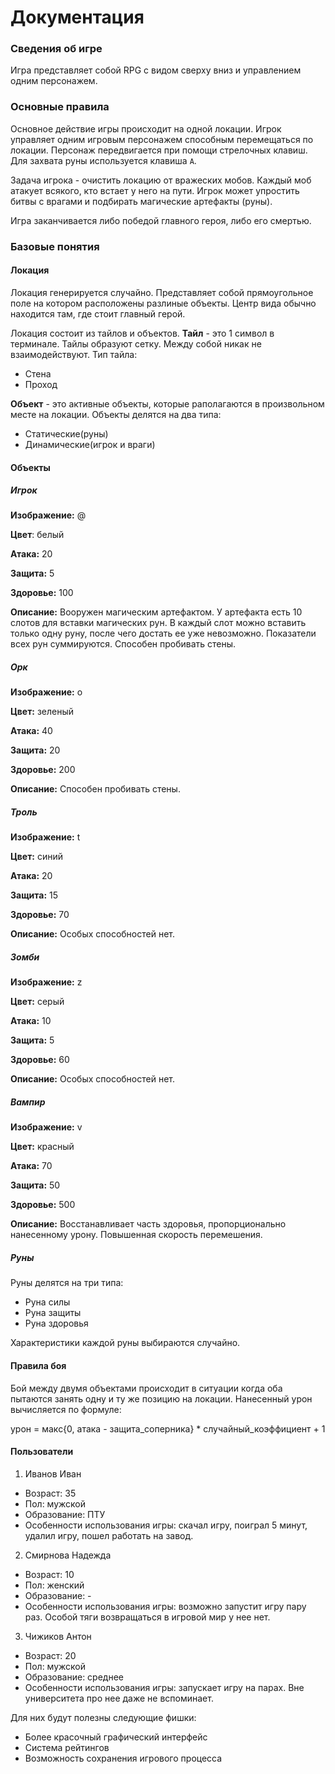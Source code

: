 # Документация
### Сведения об игре
Игра представляет собой RPG с видом сверху вниз и управлением одним персонажем.
### Основные правила
Основное действие игры происходит на одной локации. Игрок управляет одним игровым персонажем способным перемещаться по локации. Персонаж передвигается при помощи стрелочных клавиш. Для захвата руны используется клавиша `A`.

Задача игрока - очистить локацию от вражеских мобов. Каждый моб атакует всякого, кто встает у него на пути. Игрок может упростить битвы с врагами и подбирать магические артефакты (руны).

Игра заканчивается либо победой главного героя, либо его смертью.
### Базовые понятия
#### Локация
Локация генерируется случайно. Представляет собой прямоугольное поле на котором расположены разлиные объекты. Центр вида обычно находится там, где стоит главный герой.

Локация состоит из тайлов и объектов.
**Тайл** - это 1 символ в терминале. Тайлы образуют сетку. Между собой никак не взаимодействуют.
Тип тайла:
* Стена
* Проход

**Объект** - это активные объекты, которые раполагаются в произвольном месте на локации. Объекты делятся на два типа:
* Статические(руны)
* Динамические(игрок и враги)

#### Объекты
##### Игрок
**Изображение:** @

**Цвет**: белый

**Атака:** 20

**Защита:** 5

**Здоровье:** 100

**Описание:** Вооружен магическим артефактом. У артефакта есть 10 слотов для вставки магических рун. В каждый слот можно вставить только одну руну, после чего достать ее уже невозможно. Показатели всех рун суммируются. Способен пробивать стены.
##### Орк
**Изображение:** o

**Цвет:** зеленый

**Атака:** 40

**Защита:** 20

**Здоровье:** 200

**Описание:** Способен пробивать стены.
##### Троль
**Изображение:** t

**Цвет:** синий

**Атака:** 20

**Защита:** 15

**Здоровье:** 70

**Описание:** Особых способностей нет.
##### Зомби
**Изображение:** z

**Цвет:** серый

**Атака:** 10

**Защита:** 5

**Здоровье:** 60

**Описание:** Особых способностей нет.
##### Вампир
**Изображение:** v

**Цвет:** красный

**Атака:** 70

**Защита:** 50

**Здоровье:** 500

**Описание:** Восстанавливает часть здоровья, пропорционально нанесенному урону. Повышенная скорость перемешения.
##### Руны
Руны делятся на три типа:
* Руна силы
* Руна защиты
* Руна здоровья

Характеристики каждой руны выбираются случайно.
#### Правила боя
Бой между двумя объектами происходит в ситуации когда оба пытаются занять одну и ту же позицию на локации. Нанесенный урон вычисляется по формуле:

урон = макс{0, атака - защита_соперника} * случайный_коэффициент + 1
#### Пользователи
1. Иванов Иван
* Возраст: 35
* Пол: мужской
* Образование: ПТУ
* Особенности использования игры: скачал игру, поиграл 5 минут, удалил игру, пошел работать на завод.
2. Смирнова Надежда
* Возраст: 10
* Пол: женский
* Образование: -
* Особенности использования игры: возможно запустит игру пару раз. Особой тяги возвращаться в игровой мир у нее нет.
3. Чижиков Антон
* Возраст: 20
* Пол: мужской
* Образование: среднее
* Особенности использования игры: запускает игру на парах. Вне университета про нее даже не вспоминает.

Для них будут полезны следующие фишки:
* Более красочный графический интерфейс
* Система рейтингов
* Возможность сохранения игрового процесса
